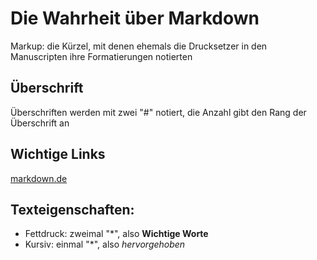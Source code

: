 # Die Wahrheit über Markdown

Markup: die Kürzel, mit denen ehemals die Drucksetzer in den Manuscripten ihre Formatierungen notierten

## Überschrift

Überschriften werden mit zwei "#" notiert, die Anzahl gibt den Rang der Überschrift an

## Wichtige Links

[markdown.de](https://support.zendesk.com/hc/de/articles/4408846544922-Formatieren-von-Text-mit-Markdown)

## Texteigenschaften:
- Fettdruck: zweimal "*", also **Wichtige Worte**
- Kursiv: einmal "*", also *hervorgehoben*